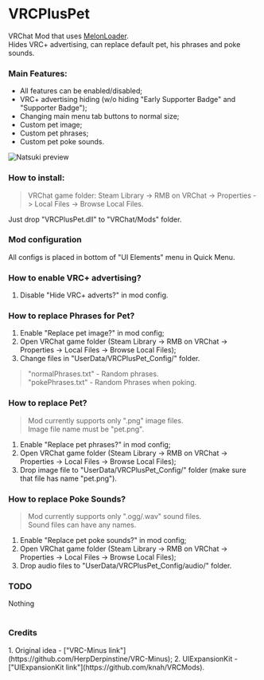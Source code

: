 # VRCPlusPet
VRChat Mod that uses [MelonLoader](https://github.com/HerpDerpinstine/MelonLoader). <br>
Hides VRC+ advertising, can replace default pet, his phrases and poke sounds. <br>

<h3>Main Features:</h3>
 
 * All features can be enabled/disabled;
 * VRC+ advertising hiding (w/o hiding "Early Supporter Badge" and "Supporter Badge");
 * Changing main menu tab buttons to normal size;
 * Custom pet image;
 * Custom pet phrases;
 * Custom pet poke sounds. <br>

![Natsuki preview](https://i.ibb.co/vQ3WrQw/image.png)

<h3>How to install:</h3>

> VRChat game folder: Steam Library -> RMB on VRChat -> Properties -> Local Files -> Browse Local Files.

Just drop "VRCPlusPet.dll" to "VRChat/Mods" folder.
 
<h3>Mod configuration</h3>

All configs is placed in bottom of "UI Elements" menu in Quick Menu.

<h3>How to enable VRC+ advertising?</h3>

 1. Disable "Hide VRC+ adverts?" in mod config.

<h3>How to replace Phrases for Pet?</h3>

  1. Enable "Replace pet image?" in mod config;
  2. Open VRChat game folder  (Steam Library -> RMB on VRChat -> Properties -> Local Files -> Browse Local Files);
  3. Change files in "UserData/VRCPlusPet_Config/" folder.

  > "normalPhrases.txt" - Random phrases. <br>
  > "pokePhrases.txt" - Random Phrases when poking.

<h3>How to replace Pet?</h3>

  > Mod currently supports only ".png" image files. <br>
  > Image file name must be "pet.png". <br>
  
  1. Enable "Replace pet phrases?" in mod config;
  2. Open VRChat game folder  (Steam Library -> RMB on VRChat -> Properties -> Local Files -> Browse Local Files);
  3. Drop image file to "UserData/VRCPlusPet_Config/" folder (make sure that file has name "pet.png").
  
<h3>How to replace Poke Sounds?</h3>

  > Mod currently supports only ".ogg/.wav" sound files. <br>
  > Sound files can have any names. <br>
  
  1. Enable "Replace pet poke sounds?" in mod config;
  2. Open VRChat game folder  (Steam Library -> RMB on VRChat -> Properties -> Local Files -> Browse Local Files);
  3. Drop audio files to "UserData/VRCPlusPet_Config/audio/" folder.

<h3>TODO</h3>
  Nothing <br><br>
 
 <h3>Credits</h3>
  1. Original idea - ["VRC-Minus link"](https://github.com/HerpDerpinstine/VRC-Minus);
  2. UIExpansionKit - ["UIExpansionKit link"](https://github.com/knah/VRCMods).
  
